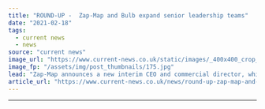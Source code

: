 ```yaml
---
title: "ROUND-UP -  Zap-Map and Bulb expand senior leadership teams"
date: "2021-02-18"
tags: 
  - current news
  - news
source: "current news"
image_url: "https://www.current-news.co.uk/static/images/_400x400_crop_center-center/Zap-Map-on-phone-credit-Good-Energy.jpg"
image_fp: "/assets/img/post_thumbnails/175.jpg"
lead: "Zap-Map announces a new interim CEO and commercial director, while Bulb appoints a new VP Experience."
article_url: "https://www.current-news.co.uk/news/round-up-zap-map-and-bulb-expand-senior-leadership-teams?utm_source=rss-feeds&utm_medium=rss&utm_campaign=rss"
---
```


---
